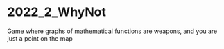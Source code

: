 # 2022_2_WhyNot
Game where graphs of mathematical functions are weapons, and you are just a point on the map
